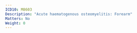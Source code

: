 ```yaml
---
ICD10: M8603
Description: "Acute haematogenous osteomyelitis: Forearm"
Matters: No
Weight: 0
---
```

